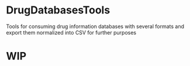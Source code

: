 # DrugDatabasesTools
Tools for consuming drug information databases with several formats and export them normalized into CSV for further purposes

# WIP
